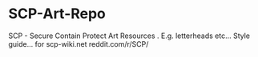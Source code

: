 # SCP-Art-Repo
SCP - Secure Contain Protect Art Resources . E.g. letterheads etc... Style guide... for scp-wiki.net reddit.com/r/SCP/
